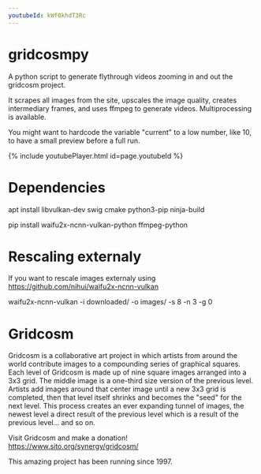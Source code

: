 ```yaml
---
youtubeId: kWf0khdT3Rc
---
```


# gridcosmpy

A python script to generate flythrough videos zooming in and out the gridcosm project.

It scrapes all images from the site,  upscales the image quality, creates intermediary frames, and uses ffmpeg to generate videos. Multiprocessing is available.

You might want to hardcode the variable "current" to a low number, like 10, to have a small preview before a full run.

<p align="center">

{% include youtubePlayer.html id=page.youtubeId %}

# Dependencies

apt install libvulkan-dev swig cmake python3-pip ninja-build

pip install waifu2x-ncnn-vulkan-python ffmpeg-python

# Rescaling externaly

If you want to rescale images externaly using https://github.com/nihui/waifu2x-ncnn-vulkan

waifu2x-ncnn-vulkan -i downloaded/ -o images/ -s 8 -n 3 -g 0

# Gridcosm

Gridcosm is a collaborative art project in which artists from around the world contribute images to a compounding series of graphical squares. Each level of Gridcosm is made up of nine square images arranged into a 3x3 grid. The middle image is a one-third size version of the previous level. Artists add images around that center image until a new 3x3 grid is completed, then that level itself shrinks and becomes the "seed" for the next level. This process creates an ever expanding tunnel of images, the newest level a direct result of the previous level which is a result of the previous level... and so on.

Visit Gridcosm and make a donation! https://www.sito.org/synergy/gridcosm/

This amazing project has been running since 1997.
